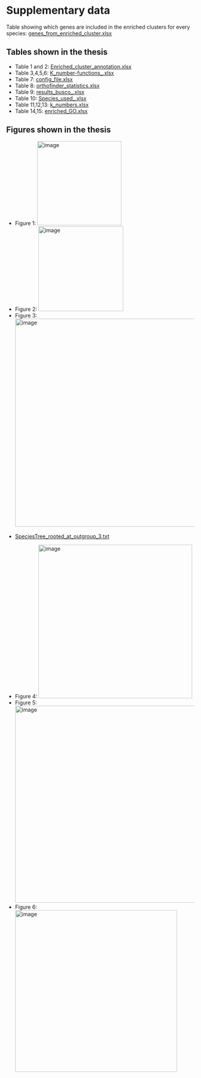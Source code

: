 # Supplementary data

Table showing which genes are included in the enriched clusters for every species:
[genes_from_enriched_cluster.xlsx](https://github.com/fabib1209/Bachelors_thesis/files/9416581/genes_from_enriched_cluster.xlsx)

## Tables shown in the thesis
- Table 1 and 2: [Enriched_cluster_annotation.xlsx](https://github.com/fabib1209/Bachelors_thesis/files/9425118/Enriched_cluster_annotation.xlsx)
- Table 3,4,5,6: [K_number-functions_.xlsx](https://github.com/fabib1209/Bachelors_thesis/files/9425141/K_number-functions_.xlsx)
- Table 7: [config_file.xlsx](https://github.com/fabib1209/Bachelors_thesis/files/9425147/config_file.xlsx)
- Table 8: [orthofinder_statistics.xlsx](https://github.com/fabib1209/Bachelors_thesis/files/9425177/orthofinder_statistics.xlsx)
- Table 9: [results_busco_.xlsx](https://github.com/fabib1209/Bachelors_thesis/files/9425249/results_busco_.xlsx)
- Table 10: [Species_used_.xlsx](https://github.com/fabib1209/Bachelors_thesis/files/9425259/Species_used_.xlsx)
- Table 11,12,13: [k_numbers.xlsx](https://github.com/fabib1209/Bachelors_thesis/files/9425283/k_numbers.xlsx)
- Table 14,15: [enriched_GO.xlsx](https://github.com/fabib1209/Bachelors_thesis/files/9425331/enriched_GO.xlsx)






## Figures shown in the thesis
- Figure 1: <img width="225" alt="image" src="https://user-images.githubusercontent.com/111606676/186675492-ea8ec26b-2ad8-4cfe-ac8a-3e45a8e2f275.png">
- Figure 2: <img width="227" alt="image" src="https://user-images.githubusercontent.com/111606676/186675806-ac59ae41-c12c-4b70-b0a1-2d5ebdd55c9a.png">
- Figure 3: <img width="557" alt="image" src="https://user-images.githubusercontent.com/111606676/186675850-15cee5dc-37b2-4265-85a4-12c5861d5f35.png">
+ [SpeciesTree_rooted_at_outgroup_3.txt](https://github.com/fabib1209/Bachelors_thesis/files/9425017/SpeciesTree_rooted_at_outgroup_3.txt)
- Figure 4: <img width="411" alt="image" src="https://user-images.githubusercontent.com/111606676/186676117-67e2716e-f594-4690-a1d4-273b66aadef9.png">
- Figure 5: <img width="527" alt="image" src="https://user-images.githubusercontent.com/111606676/186676566-d1acdb95-93cc-4c08-a607-9602badb4b17.png">
- Figure 6: <img width="433" alt="image" src="https://user-images.githubusercontent.com/111606676/186676727-c58f73a9-0911-4423-83de-65f122057a90.png">
